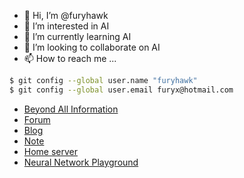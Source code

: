- 👋 Hi, I’m @furyhawk
- 👀 I’m interested in AI
- 🌱 I’m currently learning AI
- 💞️ I’m looking to collaborate on AI
- 📫 How to reach me ...

```sh
$ git config --global user.name "furyhawk"
$ git config --global user.email furyx@hotmail.com
```

- [Beyond All Information](https://bai.furyhawk.lol/)
- [Forum](https://forum.furyhawk.lol/)
- [Blog](https://info.furyhawk.lol/)
- [Note](https://note.furyhawk.lol/)
- [Home server](https://github.com/furyhawk/cloudy)
- [Neural Network Playground](https://furyhawk.github.io/playground)

<!---
furyhawk/furyhawk is a ✨ special ✨ repository because its `README.md` (this file) appears on your GitHub profile.
You can click the Preview link to take a look at your changes.
--->
